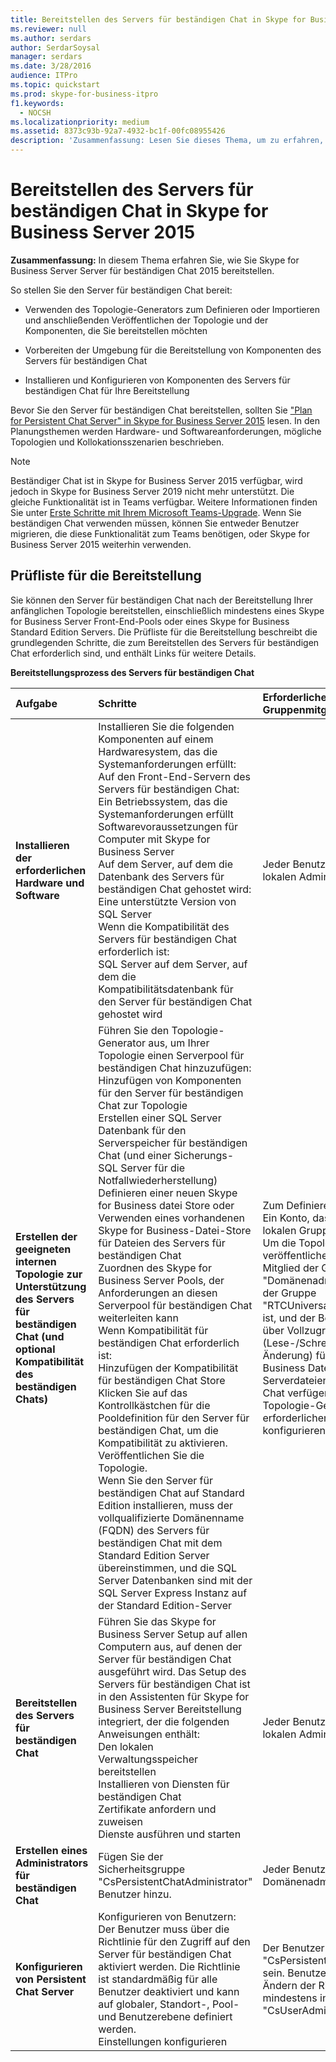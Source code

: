 ```yaml
---
title: Bereitstellen des Servers für beständigen Chat in Skype for Business Server 2015
ms.reviewer: null
ms.author: serdars
author: SerdarSoysal
manager: serdars
ms.date: 3/28/2016
audience: ITPro
ms.topic: quickstart
ms.prod: skype-for-business-itpro
f1.keywords:
  - NOCSH
ms.localizationpriority: medium
ms.assetid: 8373c93b-92a7-4932-bc1f-00fc08955426
description: 'Zusammenfassung: Lesen Sie dieses Thema, um zu erfahren, wie Sie Skype for Business Server Server für beständigen Chat 2015 bereitstellen.'
---
```


# <a name="deploy-persistent-chat-server-in-skype-for-business-server-2015"></a>Bereitstellen des Servers für beständigen Chat in Skype for Business Server 2015
 
**Zusammenfassung:** In diesem Thema erfahren Sie, wie Sie Skype for Business Server Server für beständigen Chat 2015 bereitstellen.
  
So stellen Sie den Server für beständigen Chat bereit: 
  
- Verwenden des Topologie-Generators zum Definieren oder Importieren und anschließenden Veröffentlichen der Topologie und der Komponenten, die Sie bereitstellen möchten
    
- Vorbereiten der Umgebung für die Bereitstellung von Komponenten des Servers für beständigen Chat
    
- Installieren und Konfigurieren von Komponenten des Servers für beständigen Chat für Ihre Bereitstellung
    
Bevor Sie den Server für beständigen Chat bereitstellen, sollten Sie ["Plan for Persistent Chat Server" in Skype for Business Server 2015](../../plan-your-deployment/persistent-chat-server/persistent-chat-server.md) lesen. In den Planungsthemen werden Hardware- und Softwareanforderungen, mögliche Topologien und Kollokationsszenarien beschrieben. 
  
> [!NOTE] 
> Beständiger Chat ist in Skype for Business Server 2015 verfügbar, wird jedoch in Skype for Business Server 2019 nicht mehr unterstützt. Die gleiche Funktionalität ist in Teams verfügbar. Weitere Informationen finden Sie unter [Erste Schritte mit Ihrem Microsoft Teams-Upgrade](/microsoftteams/upgrade-start-here). Wenn Sie beständigen Chat verwenden müssen, können Sie entweder Benutzer migrieren, die diese Funktionalität zum Teams benötigen, oder Skype for Business Server 2015 weiterhin verwenden. 

## <a name="deployment-checklist"></a>Prüfliste für die Bereitstellung

Sie können den Server für beständigen Chat nach der Bereitstellung Ihrer anfänglichen Topologie bereitstellen, einschließlich mindestens eines Skype for Business Server Front-End-Pools oder eines Skype for Business Standard Edition Servers. Die Prüfliste für die Bereitstellung beschreibt die grundlegenden Schritte, die zum Bereitstellen des Servers für beständigen Chat erforderlich sind, und enthält Links für weitere Details.
  
**Bereitstellungsprozess des Servers für beständigen Chat**

|**Aufgabe**|**Schritte**|**Erforderliche Rollen und Gruppenmitgliedschaften**|**Verwandte Themen**|
|:-----|:-----|:-----|:-----|
|**Installieren der erforderlichen Hardware und Software** <br/> | Installieren Sie die folgenden Komponenten auf einem Hardwaresystem, das die Systemanforderungen erfüllt: <br/>  Auf den Front-End-Servern des Servers für beständigen Chat: <br/>  Ein Betriebssystem, das die Systemanforderungen erfüllt <br/>  Softwarevoraussetzungen für Computer mit Skype for Business Server <br/>  Auf dem Server, auf dem die Datenbank des Servers für beständigen Chat gehostet wird: <br/>  Eine unterstützte Version von SQL Server <br/>  Wenn die Kompatibilität des Servers für beständigen Chat erforderlich ist: <br/>  SQL Server auf dem Server, auf dem die Kompatibilitätsdatenbank für den Server für beständigen Chat gehostet wird <br/> |Jeder Benutzer, der Mitglied der lokalen Administratorgruppe ist.  <br/> |[Serveranforderungen für Skype for Business Server 2015](../../plan-your-deployment/requirements-for-your-environment/server-requirements.md) <br/> [Umweltanforderungen für Skype for Business Server 2015](../../plan-your-deployment/requirements-for-your-environment/environmental-requirements.md) <br/> [Hardware- und Softwareanforderungen für den Server für beständigen Chat in Skype for Business Server 2015](../../plan-your-deployment/persistent-chat-server/hardware-and-software-requirements.md) <br/> |
|**Erstellen der geeigneten internen Topologie zur Unterstützung des Servers für beständigen Chat (und optional Kompatibilität des beständigen Chats)** <br/> | Führen Sie den Topologie-Generator aus, um Ihrer Topologie einen Serverpool für beständigen Chat hinzuzufügen: <br/>  Hinzufügen von Komponenten für den Server für beständigen Chat zur Topologie <br/>  Erstellen einer SQL Server Datenbank für den Serverspeicher für beständigen Chat (und einer Sicherungs-SQL Server für die Notfallwiederherstellung) <br/>  Definieren einer neuen Skype for Business datei Store oder Verwenden eines vorhandenen Skype for Business-Datei-Store für Dateien des Servers für beständigen Chat <br/>  Zuordnen des Skype for Business Server Pools, der Anforderungen an diesen Serverpool für beständigen Chat weiterleiten kann <br/>  Wenn Kompatibilität für beständigen Chat erforderlich ist: <br/>  Hinzufügen der Kompatibilität für beständigen Chat Store <br/>  Klicken Sie auf das Kontrollkästchen für die Pooldefinition für den Server für beständigen Chat, um die Kompatibilität zu aktivieren. <br/>  Veröffentlichen Sie die Topologie. <br/>  Wenn Sie den Server für beständigen Chat auf Standard Edition installieren, muss der vollqualifizierte Domänenname (FQDN) des Servers für beständigen Chat mit dem Standard Edition Server übereinstimmen, und die SQL Server Datenbanken sind mit der SQL Server Express Instanz auf der Standard Edition-Server <br/> |Zum Definieren einer Topologie. Ein Konto, das Mitglieder der lokalen Gruppe "Benutzer" ist.  <br/> Um die Topologie zu veröffentlichen, ein Konto, das Mitglied der Gruppe "Domänenadministratoren" und der Gruppe "RTCUniversalServerAdmins" ist, und der Benutzer sollte auch über Vollzugriffsberechtigungen (Lese-/Schreibzugriff/Änderung) für die Skype for Business Datei Store für Serverdateien für beständigen Chat verfügen (damit der Topologie-Generator die erforderlichen DACLs konfigurieren kann).  <br/> |[Erstellen und Veröffentlichen einer neuen Topologie in Skype for Business Server 2015](../../deploy/install/create-and-publish-new-topology.md) <br/> [Hinzufügen des Servers für beständigen Chat zu Ihrer Skype for Business Server 2015-Topologie](add-persistent-chat-server.md) <br/> |
|**Bereitstellen des Servers für beständigen Chat** <br/> | Führen Sie das Skype for Business Server Setup auf allen Computern aus, auf denen der Server für beständigen Chat ausgeführt wird. Das Setup des Servers für beständigen Chat ist in den Assistenten für Skype for Business Server Bereitstellung integriert, der die folgenden Anweisungen enthält: <br/>  Den lokalen Verwaltungsspeicher bereitstellen <br/>  Installieren von Diensten für beständigen Chat <br/>  Zertifikate anfordern und zuweisen <br/>  Dienste ausführen und starten <br/> |Jeder Benutzer, der Mitglied der lokalen Administratorgruppe ist.  <br/> |[Bereitstellen des Servers für beständigen Chat in Skype for Business Server 2015](deploy-persistent-chat-server.md) <br/> |
|**Erstellen eines Administrators für beständigen Chat** <br/> |Fügen Sie der Sicherheitsgruppe "CsPersistentChatAdministrator" Benutzer hinzu.  <br/> |Jeder Benutzer, der Mitglied der Domänenadministratoren ist.  <br/> |[Erstellen eines Administrators für beständigen Chat in Skype for Business Server 2015](create-a-persistent-chat-administrator.md) <br/> |
|**Konfigurieren von Persistent Chat Server** <br/> | Konfigurieren von Benutzern: <br/>  Der Benutzer muss über die Richtlinie für den Zugriff auf den Server für beständigen Chat aktiviert werden. Die Richtlinie ist standardmäßig für alle Benutzer deaktiviert und kann auf globaler, Standort-, Pool- und Benutzerebene definiert werden. <br/>  Einstellungen konfigurieren <br/> |Der Benutzer muss Mitglied von "CsPersistentChatAdministrator" sein. Benutzer müssen sich zum Ändern der Richtlinie mindestens in "CsUserAdministrator" befinden.  <br/> |[Verwalten des Servers für beständigen Chat in Skype for Business Server 2015](../../manage/persistent-chat/persistent-chat.md) <br/> |
   

